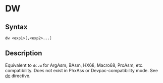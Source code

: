 # DW

## Syntax
```assembly
dw <exp1>[,<exp2>...]
```

## Description
Equivalent to `dc.w` for ArgAsm, BAsm, HX68, Macro68, ProAsm, etc. compatibility.
Does not exist in PhxAss or Devpac-compatibility mode.
See [dc](dc.md) directive.
